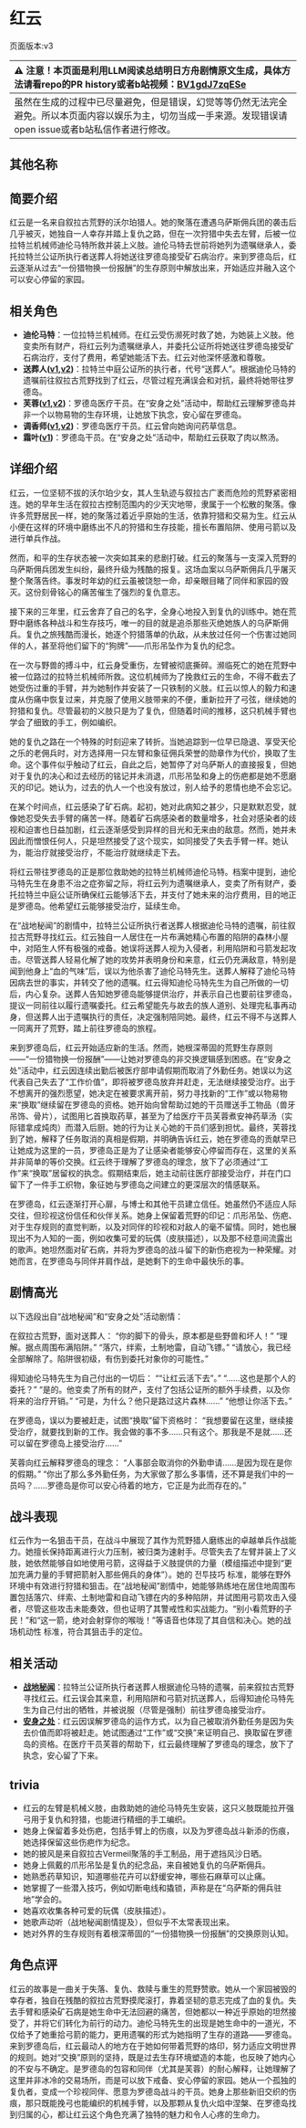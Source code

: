 # 红云
页面版本:v3
 

| :warning: 注意！本页面是利用LLM阅读总结明日方舟剧情原文生成，具体方法请看repo的PR history或者b站视频：[BV1gdJ7zqESe](https://www.bilibili.com/video/BV1gdJ7zqESe/)         |
|:----------------------------|
| 虽然在生成的过程中已尽量避免，但是错误，幻觉等等仍然无法完全避免。所以本页面内容以娱乐为主，切勿当成一手来源。发现错误请open issue或者b站私信作者进行修改。|



## 其他名称

## 简要介绍
红云是一名来自叙拉古荒野的沃尔珀猎人。她的聚落在遭遇乌萨斯佣兵团的袭击后几乎被灭，她独自一人幸存并踏上复仇之路，但在一次狩猎中失去左臂，后被一位拉特兰机械师迪伦马特所救并装上义肢。迪伦马特去世前将她列为遗嘱继承人，委托拉特兰公证所执行者送葬人将她送往罗德岛接受矿石病治疗。来到罗德岛后，红云逐渐从过去“一份猎物换一份报酬”的生存原则中解放出来，开始适应并融入这个可以安心停留的家园。
## 相关角色
-   **迪伦马特**：一位拉特兰机械师。在红云受伤濒死时救了她，为她装上义肢。他变卖所有财产，将红云列为遗嘱继承人，并委托公证所将她送往罗德岛接受矿石病治疗，支付了费用，希望她能活下去。红云对他深怀感激和尊敬。
-   **送葬人([v1](../chars/char_279_excu.md),[v2](char_279_excu.md))**：拉特兰中庭公证所的执行者，代号“送葬人”。根据迪伦马特的遗嘱前往叙拉古荒野找到了红云，尽管过程充满误会和对抗，最终将她带往罗德岛。
-   **芙蓉([v1](../chars/char_120_hibisc.md),[v2](char_120_hibisc.md))**：罗德岛医疗干员。在“安身之处”活动中，帮助红云理解罗德岛并非一个以物易物的生存环境，让她放下执念，安心留在罗德岛。
-   **调香师([v1](../chars/char_181_flower.md),[v2](char_181_flower.md))**：罗德岛医疗干员。红云曾向她询问药草信息。
-   **霜叶([v1](../chars/char_193_frostl.md))**：罗德岛干员。在“安身之处”活动中，帮助红云获取了肉以熬汤。
## 详细介绍
红云，一位坚韧不拔的沃尔珀少女，其人生轨迹与叙拉古广袤而危险的荒野紧密相连。她的早年生活在叙拉古控制范围内的少天灾地带，隶属于一个松散的聚落。像许多荒野居民一样，她的聚落过着近乎原始的生活，依靠狩猎和交易为生。红云从小便在这样的环境中磨练出不凡的狩猎和生存技能，擅长布置陷阱、使用弓箭以及进行单兵作战。

然而，和平的生存状态被一次突如其来的悲剧打破。红云的聚落与一支深入荒野的乌萨斯佣兵团发生纠纷，最终升级为残酷的报复。这场血案以乌萨斯佣兵几乎屠灭整个聚落告终。事发时年幼的红云虽被饶恕一命，却亲眼目睹了同伴和家园的毁灭。这份刻骨铭心的痛苦催生了强烈的复仇意志。

接下来的三年里，红云舍弃了自己的名字，全身心地投入到复仇的训练中。她在荒野中磨练各种战斗和生存技巧，唯一的目的就是追杀那些灭绝她族人的乌萨斯佣兵。复仇之旅残酷而漫长，她逐个狩猎落单的仇敌，从未放过任何一个伤害过她同伴的人，甚至将他们留下的“狗牌”——爪形吊坠作为复仇的纪念。

在一次与野兽的搏斗中，红云身受重伤，左臂被彻底撕碎。濒临死亡的她在荒野中被一位路过的拉特兰机械师所救。这位机械师为了挽救红云的生命，不得不截去了她受伤过重的手臂，并为她制作并安装了一只铁制的义肢。红云以惊人的毅力和速度从伤痛中恢复过来，并克服了使用义肢带来的不便，重新拉开了弓弦，继续她的狩猎和复仇。尽管最初的义肢只是为了复仇，但随着时间的推移，这只机械手臂也学会了细致的手工，例如编织。

她的复仇之路在一个特殊的时刻迎来了转折。当她追踪到一位早已隐退、享受天伦之乐的老佣兵时，对方选择用一只左臂和象征佣兵荣誉的勋章作为代价，换取了生命。这个事件似乎触动了红云，自此之后，她暂停了对乌萨斯人的直接报复，但她对于复仇的决心和过去经历的铭记并未消退，爪形吊坠和身上的伤疤都是她不愿磨灭的印记。她认为，过去的仇人一个也没有放过，别人给予的恩情也绝不会忘记。

在某个时间点，红云感染了矿石病。起初，她对此病知之甚少，只是默默忍受，就像她忍受失去手臂的痛苦一样。随着矿石病感染者的数量增多，社会对感染者的歧视和迫害也日益加剧，红云逐渐感受到异样的目光和无来由的敌意。然而，她并未因此而憎恨任何人，只是坦然接受了这个现实，如同接受了失去手臂一样。她认为，能治疗就接受治疗，不能治疗就继续走下去。

将红云带往罗德岛的正是那位救助她的拉特兰机械师迪伦马特。档案中提到，迪伦马特先生在身患不治之症弥留之际，将红云列为遗嘱继承人，变卖了所有财产，委托拉特兰中庭公证所确保红云能够活下去，并支付了她未来的治疗费用，目的地正是罗德岛。他希望红云能够接受治疗，延续生命。

在“战地秘闻”的剧情中，拉特兰公证所执行者送葬人根据迪伦马特的遗嘱，前往叙拉古荒野寻找红云。红云独自一人居住在一片布满她精心布置的陷阱的森林小屋中，对陌生人怀有极强的戒备。她误将送葬人视为入侵者，利用陷阱和弓箭发起攻击。尽管送葬人轻易化解了她的攻势并表明身份和来意，红云仍充满敌意，特别是闻到他身上“血的气味”后，误以为他杀害了迪伦马特先生。送葬人解释了迪伦马特因病去世的事实，并转交了他的遗嘱。红云得知迪伦马特先生为自己所做的一切后，内心复杂。送葬人告知她罗德岛能够提供治疗，并表示自己也要前往罗德岛，提议一同前往以履行遗嘱委托。红云希望能先与故去的族人道别、处理完私事再动身，但送葬人出于遗嘱执行的责任，决定强制陪同她。最终，红云不得不与送葬人一同离开了荒野，踏上前往罗德岛的旅程。

来到罗德岛后，红云开始适应新的生活。然而，她根深蒂固的荒野生存原则——“一份猎物换一份报酬”——让她对罗德岛的非交换逻辑感到困惑。在“安身之处”活动中，红云因连续出勤后被医疗部申请假期而取消了外勤任务。她误以为这代表自己失去了“工作价值”，即将被罗德岛放弃并赶走，无法继续接受治疗。出于不想离开的强烈愿望，她决定在被要求离开前，努力寻找新的“工作”或以物易物来“换取”继续留在罗德岛的资格。她开始向曾帮助过她的干员赠送手工物品（兽牙吊饰、骨片），试图用匕首换取药草，甚至为了给医疗干员芙蓉煮安神药草汤（实际错拿成炖肉）而潜入后厨。她的行为让关心她的干员们感到担忧。最终，芙蓉找到了她，解释了任务取消的真相是假期，并明确告诉红云，她在罗德岛的贡献早已让她成为这里的一员，罗德岛正是为了让感染者能够安心停留而存在，这里的关系并非简单的等价交换。红云终于理解了罗德岛的理念，放下了必须通过“工作”来“换取”居留权的执念。假期结束后，她主动前往医疗部接受治疗，并在门口留下了一件手工织物，象征她与罗德岛之间建立的更深层次的情感联系。

在罗德岛，红云逐渐打开心扉，与博士和其他干员建立信任。她虽然仍不适应人际交往，但珍视这份信任和伙伴关系。她身上保留着荒野的印记：爪形吊坠、伤疤、对于生存规则的直觉判断，以及对同伴的珍视和对敌人的毫不留情。同时，她也展现出不为人知的一面，例如收集可爱的玩偶（皮肤描述），以及那不经意间流露出的歌声。她坦然面对矿石病，并将为罗德岛的战斗留下的新伤疤视为一种荣耀。对她而言，在罗德岛与同伴并肩作战，是她剩下的生命中最快乐的事。
## 剧情高光
以下选段出自“战地秘闻”和“安身之处”活动剧情：

在叙拉古荒野，面对送葬人：
“你的脚下的骨头，原本都是些野兽和坏人！”
“理解。据点周围布满陷阱。”
“落穴，绊索，土制地雷，自动飞镖。”
“请放心，我已经全部解除了。陷阱很初级，有伤到委托对象你的可能性。”

得知迪伦马特先生为自己付出的一切后：
““让红云活下去”。”
“......这也是那个人的委托？”
“是的。他变卖了所有的财产，支付了包括公证所的额外手续费，以及你将来的治疗开销。”
“可是，为什么？他只是路过这片森林......”
“他想让你活下去。”

在罗德岛，误以为要被赶走，试图“换取”留下资格时：
“我想要留在这里，继续接受治疗，就要找到新的工作。我会做的事不多......只有这个。那我是不是就......还可以留在罗德岛上接受治疗......”

芙蓉向红云解释罗德岛的理念：
“人事部会取消你的外勤申请......是因为现在是你的假期。”
“你出了那么多外勤任务，为大家做了那么多事情，还不算是我们中的一员吗？......罗德岛是你可以安心待着的地方，它正是为此而存在的。”
## 战斗表现
红云作为一名狙击干员，在战斗中展现了其作为荒野猎人磨练出的卓越单兵作战能力。她擅长保持距离进行火力压制，被归类为速射手。尽管失去了左臂并装上了义肢，她依然能够自如地使用弓箭，这得益于义肢提供的力量（模组描述中提到“更加充满力量的手臂把箭射入那些佣兵的身体”）。她的 전투技巧 标准，能够在野外环境中有效进行狩猎和狙击。在“战地秘闻”剧情中，她能够熟练地在居住地周围布置包括落穴、绊索、土制地雷和自动飞镖在内的多种陷阱，并试图用弓箭攻击入侵者，尽管这些攻击未能奏效，但也证明了其警戒性和实战能力。“别小看荒野的子民！”和“这一箭，绝对会射穿你的喉咙！”等语音也体现了其自信和决心。她的战场机动性 标准，符合其狙击手的定位。
## 相关活动
-   **[战地秘闻](../stories/act4d0.md)**：拉特兰公证所执行者送葬人根据迪伦马特的遗嘱，前来叙拉古荒野寻找红云。红云误会其来意，利用陷阱和弓箭对抗送葬人，后得知迪伦马特先生为自己付出的牺牲，并被说服（尽管是强制）前往罗德岛接受治疗。
-   **[安身之处](../stories/story_clour_set_1.md)**：红云因误解罗德岛的运作方式，以为自己被取消外勤任务是因为失去价值而即将被赶走。她试图通过“工作”或“交换”来证明自己、换取留在罗德岛的资格。在医疗干员芙蓉的帮助下，红云最终理解了罗德岛的理念，放下了执念，安心留了下来。
## trivia
*   红云的左臂是机械义肢，由救助她的迪伦马特先生安装，这只义肢既能拉开强弓用于复仇和狩猎，也能进行精细的手工编织。
*   她身上保留着多处伤疤，包括手臂上的伤痕，以及为罗德岛战斗新添的伤痕，她选择保留这些伤疤作为纪念。
*   她的披风是来自叙拉古Vermeil聚落的手工制品，用于遮挡风沙日晒。
*   她身上佩戴的爪形吊坠是复仇的纪念品，来自被她复仇的乌萨斯佣兵。
*   她熟悉药草知识，知道哪些花卉可以舒缓安神，哪些石麻草可以止痛。
*   她掌握了一些潜入技巧，例如切断电线和撬锁，声称是在“乌萨斯的佣兵驻地”学会的。
*   她喜欢收集各种可爱的玩偶（皮肤描述）。
*   她歌声动听（战地秘闻剧情提及），但似乎不太常表现出来。
*   她对外界的生存规则有着根深蒂固的“一份猎物换一份报酬”的交换原则认知。
## 角色点评
红云的故事是一曲关于失落、复仇、救赎与重生的荒野赞歌。她从一个家园被毁的幸存者，独自在残酷的叙拉古荒野摸爬滚打，靠着坚韧的意志完成了血的复仇。失去手臂和感染矿石病是她生命中无法回避的痛苦，但她都以一种近乎原始的坦然接受了，并将它们转化为前行的动力。迪伦马特先生的出现是她生命中的一道光，不仅给予了她重拾弓箭的能力，更用遗嘱的形式为她指明了生存的道路——罗德岛。来到罗德岛后，红云最动人的地方在于她如何带着荒野的烙印，努力适应文明世界的规则。她对“交换”原则的坚持，既是过去生存环境塑造的本能，也反映了她内心的不安与不确定。是罗德岛的包容和同伴（尤其是芙蓉）的耐心解释，让她理解了这里并非冰冷的交易场所，而是可以放下戒备、安心停留的家园。她从一个孤独的复仇者，变成一个珍视同伴、愿意为罗德岛战斗的干员。她身上那些新旧交织的伤痕，那只既能挽弓也能编织的机械手臂，以及那颗从复仇火焰中涅槃、在罗德岛找到归属的心，都让红云这个角色充满了独特的魅力和令人心疼的生命力。